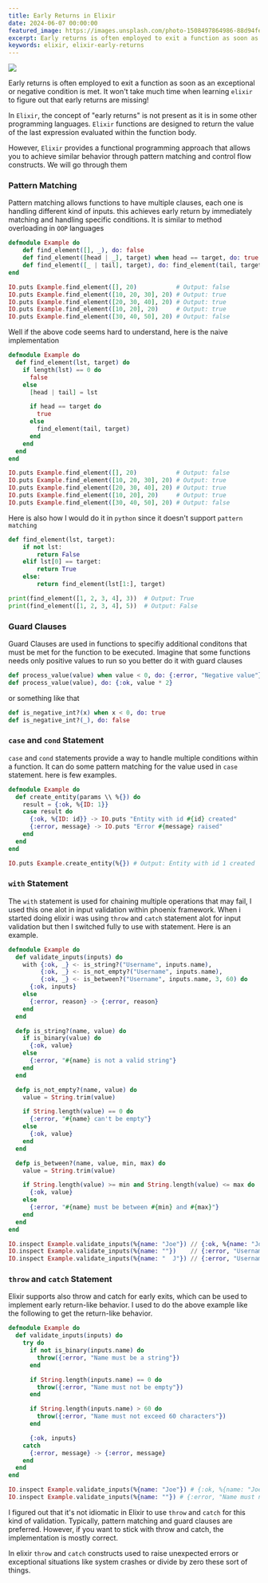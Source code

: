 ```yaml
---
title: Early Returns in Elixir
date: 2024-06-07 00:00:00
featured_image: https://images.unsplash.com/photo-1508497864986-88d94fe6c5fe?q=75&fm=jpg&w=1000&fit=max
excerpt: Early returns is often employed to exit a function as soon as an exceptional or negative condition is met. It won't take much time when learning elixir to figure out that early returns are missing!
keywords: elixir, elixir-early-returns
---
```


![](https://images.unsplash.com/photo-1508497864986-88d94fe6c5fe?q=75&fm=jpg&w=1000&fit=max)

Early returns is often employed to exit a function as soon as an exceptional or negative condition is met. It won't take much time when learning `elixir` to figure out that early returns are missing!

In `Elixir`, the concept of "early returns" is not present as it is in some other programming languages. `Elixir` functions are designed to return the value of the last expression evaluated within the function body.

However, `Elixir` provides a functional programming approach that allows you to achieve similar behavior through pattern matching and control flow constructs. We will go through them


### Pattern Matching

Pattern matching allows functions to have multiple clauses, each one is handling different kind of inputs. this achieves early return by immediately matching and handling specific conditions. It is similar to method overloading in `OOP` languages

```elixir
defmodule Example do
    def find_element([], _), do: false
    def find_element([head | _], target) when head == target, do: true
    def find_element([_ | tail], target), do: find_element(tail, target)
end

IO.puts Example.find_element([], 20)           # Output: false
IO.puts Example.find_element([10, 20, 30], 20) # Output: true
IO.puts Example.find_element([20, 30, 40], 20) # Output: true
IO.puts Example.find_element([10, 20], 20)     # Output: true
IO.puts Example.find_element([30, 40, 50], 20) # Output: false
```

Well if the above code seems hard to understand, here is the naive implementation

```elixir
defmodule Example do
  def find_element(lst, target) do
    if length(lst) == 0 do
      false
    else
      [head | tail] = lst

      if head == target do
        true
      else
        find_element(tail, target)
      end
    end
  end
end

IO.puts Example.find_element([], 20)           # Output: false
IO.puts Example.find_element([10, 20, 30], 20) # Output: true
IO.puts Example.find_element([20, 30, 40], 20) # Output: true
IO.puts Example.find_element([10, 20], 20)     # Output: true
IO.puts Example.find_element([30, 40, 50], 20) # Output: false
```

Here is also how I would do it in `python` since it doesn't support `pattern matching`

```python
def find_element(lst, target):
    if not lst:
        return False
    elif lst[0] == target:
        return True
    else:
        return find_element(lst[1:], target)

print(find_element([1, 2, 3, 4], 3))  # Output: True
print(find_element([1, 2, 3, 4], 5))  # Output: False
```


### Guard Clauses

Guard Clauses are used in functions to specifiy additional conditons that must be met for the function to be executed. Imagine that some functions needs only positive values to run so you better do it with guard clauses

```elixir
def process_value(value) when value < 0, do: {:error, "Negative value"}
def process_value(value), do: {:ok, value * 2}
```

or something like that

```elixir
def is_negative_int?(x) when x < 0, do: true
def is_negative_int?(_), do: false
```


### `case` and `cond` Statement

`case` and `cond` statements provide a way to handle multiple conditions within a function. It can do some pattern matching for the value used in `case` statement. here is few examples.

```elixir
defmodule Example do
  def create_entity(params \\ %{}) do
    result = {:ok, %{ID: 1}}
    case result do
      {:ok, %{ID: id}} -> IO.puts "Entity with id #{id} created"
      {:error, message} -> IO.puts "Error #{message} raised"
    end
  end
end

IO.puts Example.create_entity(%{}) # Output: Entity with id 1 created
```


### `with` Statement

The `with` statement is used for chaining multiple operations that may fail, I used this one alot in input validation within phoenix framework. When i started doing elixir i was using `throw` and `catch` statement alot for input validation but then I switched fully to use with statement. Here is an example.

```elixir
defmodule Example do
  def validate_inputs(inputs) do
    with {:ok, _} <- is_string?("Username", inputs.name),
         {:ok, _} <- is_not_empty?("Username", inputs.name),
         {:ok, _} <- is_between?("Username", inputs.name, 3, 60) do
      {:ok, inputs}
    else
      {:error, reason} -> {:error, reason}
    end
  end

  defp is_string?(name, value) do
    if is_binary(value) do
      {:ok, value}
    else
      {:error, "#{name} is not a valid string"}
    end
  end

  defp is_not_empty?(name, value) do
    value = String.trim(value)

    if String.length(value) == 0 do
      {:error, "#{name} can't be empty"}
    else
      {:ok, value}
    end
  end

  defp is_between?(name, value, min, max) do
    value = String.trim(value)

    if String.length(value) >= min and String.length(value) <= max do
      {:ok, value}
    else
      {:error, "#{name} must be between #{min} and #{max}"}
    end
  end
end

IO.inspect Example.validate_inputs(%{name: "Joe"}) // {:ok, %{name: "Joe"}}
IO.inspect Example.validate_inputs(%{name: ""})    // {:error, "Username can't be empty"}
IO.inspect Example.validate_inputs(%{name: "  J"}) // {:error, "Username must be between 3 and 60"}

```


### `throw` and `catch` Statement

Elixir supports also throw and catch for early exits, which can be used to implement early return-like behavior. I used to do the above example like the following to get the return-like behavior.

```elixir
defmodule Example do
  def validate_inputs(inputs) do
    try do
      if not is_binary(inputs.name) do
        throw({:error, "Name must be a string"})
      end

      if String.length(inputs.name) == 0 do
        throw({:error, "Name must not be empty"})
      end

      if String.length(inputs.name) > 60 do
        throw({:error, "Name must not exceed 60 characters"})
      end

      {:ok, inputs}
    catch
      {:error, message} -> {:error, message}
    end
  end
end

IO.inspect Example.validate_inputs(%{name: "Joe"}) # {:ok, %{name: "Joe"}}
IO.inspect Example.validate_inputs(%{name: ""}) # {:error, "Name must not be empty"}
```

I figured out that it's not idiomatic in Elixir to use `throw` and `catch` for this kind of validation. Typically, pattern matching and guard clauses are preferred. However, if you want to stick with throw and catch, the implementation is mostly correct.

In elixir `throw` and `catch` constructs used to raise unexpected errors or exceptional situations like system crashes or divide by zero these sort of things.
